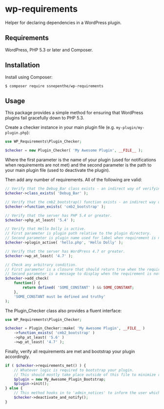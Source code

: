 # wp-requirements
Helper for declaring dependencies in a WordPress plugin.

## Requirements
WordPress, PHP 5.3 or later and Composer.

## Installation
Install using Composer:

```
$ composer require ssnepenthe/wp-requirements
```

## Usage
This package provides a simple method for ensuring that WordPress plugins fail gracefully down to PHP 5.3.

Create a checker instance in your main plugin file (e.g. `my-plugin/my-plugin.php`):

```PHP
use WP_Requirements\Plugin_Checker;

$checker = new Plugin_Checker( 'My Awesome Plugin', __FILE__ );
```

Where the first parameter is the name of your plugin (used for notifications when requirements are not met) and the second parameter is the path to your main plugin file (used to deactivate the plugin).

Then add any number of requirements. All of the following are valid:

```PHP
// Verify that the Debug_Bar class exists - an indirect way of verifying that the Debug_Bar plugin is active.
$checker->class_exists( 'Debug_Bar' );

// Verify that the cmb2_bootstrap() function exists - an indirect way of verifying that the CMB2 plugin is active.
$checker->function_exists( 'cmb2_bootstrap' );

// Verify that the server has PHP 5.4 or greater.
$checker->php_at_least( '5.4' );

// Verify that Hello Dolly is active.
// First parameter is plugin path relative to the plugin directory.
// Second parameter is plugin name used for label when requirement is not met.
$checker->plugin_active( 'hello.php', 'Hello Dolly' );

// Verify that the server has WordPress 4.7 or greater.
$checker->wp_at_least( '4.7' );

// Check any arbitrary condition.
// First parameter is a closure that should return true when the requirement is met, false otherwise.
// Second parameter is a message to display when the requirement is not met. Note that it will be prefixed with '{plugin name} deactivated: ' when it is displayed.
$checker->add_check(
    function() {
        return defined( 'SOME_CONSTANT' ) && SOME_CONSTANT;
    },
    'SOME_CONSTANT must be defined and truthy'
);
```

The Plugin_Checker class also provides a fluent interface:

```PHP
use WP_Requirements\Plugin_Checker;

$checker = Plugin_Checker::make( 'My Awesome Plugin', __FILE__ )
    ->function_exists( 'cmb2_bootstrap' )
    ->php_at_least( '5.6' )
    ->wp_at_least( '4.7' );
```

Finally, verify all requirements are met and bootstrap your plugin accordingly.

```PHP
if ( $checker->requirements_met() ) {
    // Whatever logic is required to bootstrap your plugin.
    // This should mostly take place outside of this file to minimize risk of errors when requirements are not met.
    $plugin = new My_Awesome_Plugin_Bootstrap;
    $plugin->init();
} else {
    // This method hooks in to 'admin_notices' to inform the user which requirements weren't met and 'admin_init' to actually deactivate the plugin.
    $checker->deactivate_and_notify();
}
```
